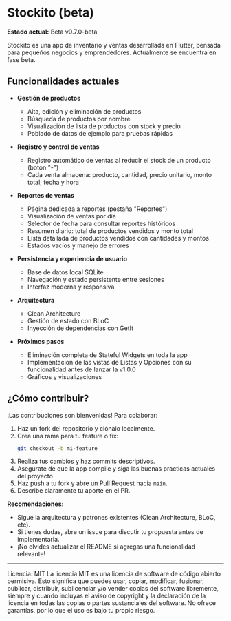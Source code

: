 # Stockito (beta)

**Estado actual:** Beta v0.7.0-beta

Stockito es una app de inventario y ventas desarrollada en Flutter, pensada para pequeños negocios y emprendedores. Actualmente se encuentra en fase beta.

## Funcionalidades actuales

- **Gestión de productos**
  - Alta, edición y eliminación de productos
  - Búsqueda de productos por nombre
  - Visualización de lista de productos con stock y precio
  - Poblado de datos de ejemplo para pruebas rápidas

- **Registro y control de ventas**
  - Registro automático de ventas al reducir el stock de un producto (botón "-")
  - Cada venta almacena: producto, cantidad, precio unitario, monto total, fecha y hora

- **Reportes de ventas**
  - Página dedicada a reportes (pestaña "Reportes")
  - Visualización de ventas por día
  - Selector de fecha para consultar reportes históricos
  - Resumen diario: total de productos vendidos y monto total
  - Lista detallada de productos vendidos con cantidades y montos
  - Estados vacíos y manejo de errores

- **Persistencia y experiencia de usuario**
  - Base de datos local SQLite
  - Navegación y estado persistente entre sesiones
  - Interfaz moderna y responsiva

- **Arquitectura**
  - Clean Architecture
  - Gestión de estado con BLoC
  - Inyección de dependencias con GetIt

- **Próximos pasos**
  - Eliminación completa de Stateful Widgets en toda la app
  - Implementacion de las vistas de Listas y Opciones con su funcionalidad antes de lanzar la v1.0.0
  - Gráficos y visualizaciones

## ¿Cómo contribuir?

¡Las contribuciones son bienvenidas! Para colaborar:

1. Haz un fork del repositorio y clónalo localmente.
2. Crea una rama para tu feature o fix:
   ```sh
   git checkout -b mi-feature
   ```
3. Realiza tus cambios y haz commits descriptivos.
4. Asegúrate de que la app compile y siga las buenas practicas actuales del proyecto
5. Haz push a tu fork y abre un Pull Request hacia `main`.
6. Describe claramente tu aporte en el PR.

**Recomendaciones:**
- Sigue la arquitectura y patrones existentes (Clean Architecture, BLoC, etc).
- Si tienes dudas, abre un issue para discutir tu propuesta antes de implementarla.
- ¡No olvides actualizar el README si agregas una funcionalidad relevante!

---

Licencia: MIT
La licencia MIT es una licencia de software de código abierto permisiva. Esto significa que puedes usar, copiar, modificar, fusionar, publicar, distribuir, sublicenciar y/o vender copias del software libremente, siempre y cuando incluyas el aviso de copyright y la declaración de la licencia en todas las copias o partes sustanciales del software. No ofrece garantías, por lo que el uso es bajo tu propio riesgo.

